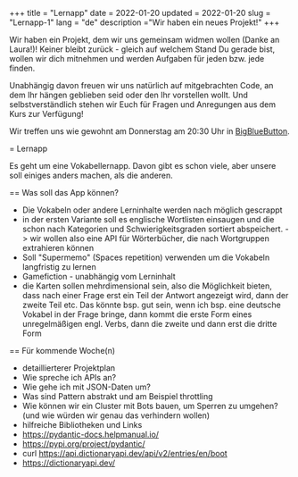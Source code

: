 +++
title = "Lernapp"
date = 2022-01-20
updated = 2022-01-20
slug = "Lernapp-1"
lang = "de"
description ="Wir haben ein neues Projekt!"
+++

Wir haben ein Projekt, dem wir uns gemeinsam widmen wollen (Danke an Laura!)! Keiner bleibt zurück - gleich auf welchem
Stand Du gerade bist, wollen wir dich mitnehmen und werden Aufgaben für jeden bzw. jede finden.

Unabhängig davon freuen wir uns natürlich auf mitgebrachten Code, an dem Ihr hängen geblieben seid oder den Ihr
vorstellen wollt. Und selbstverständlich stehen wir Euch für Fragen und Anregungen aus dem Kurs zur Verfügung!

Wir treffen uns wie gewohnt am Donnerstag am 20:30 Uhr in [BigBlueButton](https://bbb.cyber4edu.org/b/der-0rc-8x7-4re).

= Lernapp

Es geht um eine Vokabellernapp. Davon gibt es schon viele, aber unsere soll einiges anders machen, als die anderen.

== Was soll das App können?

-   Die Vokabeln oder andere Lerninhalte werden nach möglich gescrappt
-   in der ersten Variante soll es englische Wortlisten einsaugen und die schon nach Kategorien und Schwierigkeitsgraden
    sortiert abspeichert. -> wir wollen also eine API für Wörterbücher, die nach Wortgruppen extrahieren können
-   Soll "Supermemo" (Spaces repetition) verwenden um die Vokabeln langfristig zu lernen
-   Gamefiction - unabhängig vom Lerninhalt
-   die Karten sollen mehrdimensional sein, also die Möglichkeit bieten, dass nach einer Frage erst ein Teil der Antwort
    angezeigt wird, dann der zweite Teil etc. Das könnte bsp. gut sein, wenn ich bsp. eine deutsche Vokabel in der Frage
    bringe, dann kommt die erste Form eines unregelmäßigen engl. Verbs, dann die zweite und dann erst die dritte Form

== Für kommende Woche(n)

-   detaillierterer Projektplan
-   Wie spreche ich APIs an?
-   Wie gehe ich mit JSON-Daten um?
-   Was sind Pattern abstrakt und am Beispiel throttling
-   Wie können wir ein Cluster mit Bots bauen, um Sperren zu umgehen? (und wie würden wir genau das verhindern wollen)
-   hilfreiche Bibliotheken und Links
-   https://pydantic-docs.helpmanual.io/
-   https://pypi.org/project/pydantic/
-   curl https://api.dictionaryapi.dev/api/v2/entries/en/boot
-   https://dictionaryapi.dev/
